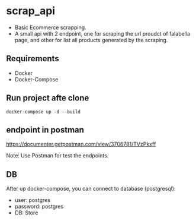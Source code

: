 # scrap_api
- Basic Ecommerce scrapping. 
- A small api with 2 endpoint, one for scraping the url proudct of falabella page,
  and other for list all products generated by the scraping.

## Requirements
- Docker 
- Docker-Compose

## Run project afte clone
    docker-compose up -d --build

## endpoint in postman

https://documenter.getpostman.com/view/3706781/TVzPkxff

Note: Use Postman for test the endpoints.


## DB

After up docker-compose, you can connect to database (postgresql):

- user: postgres
- password: postgres 
- DB: Store




